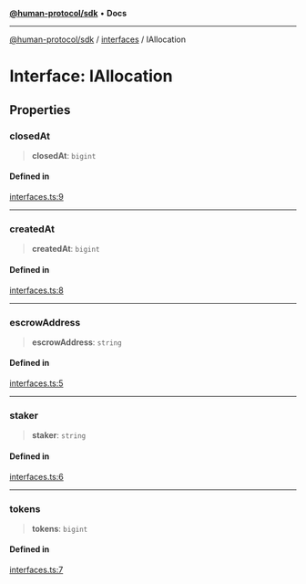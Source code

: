 [**@human-protocol/sdk**](../../README.md) • **Docs**

***

[@human-protocol/sdk](../../modules.md) / [interfaces](../README.md) / IAllocation

# Interface: IAllocation

## Properties

### closedAt

> **closedAt**: `bigint`

#### Defined in

[interfaces.ts:9](https://github.com/humanprotocol/human-protocol/blob/315621d29556c3d3b13e74878918ae7207cff23e/packages/sdk/typescript/human-protocol-sdk/src/interfaces.ts#L9)

***

### createdAt

> **createdAt**: `bigint`

#### Defined in

[interfaces.ts:8](https://github.com/humanprotocol/human-protocol/blob/315621d29556c3d3b13e74878918ae7207cff23e/packages/sdk/typescript/human-protocol-sdk/src/interfaces.ts#L8)

***

### escrowAddress

> **escrowAddress**: `string`

#### Defined in

[interfaces.ts:5](https://github.com/humanprotocol/human-protocol/blob/315621d29556c3d3b13e74878918ae7207cff23e/packages/sdk/typescript/human-protocol-sdk/src/interfaces.ts#L5)

***

### staker

> **staker**: `string`

#### Defined in

[interfaces.ts:6](https://github.com/humanprotocol/human-protocol/blob/315621d29556c3d3b13e74878918ae7207cff23e/packages/sdk/typescript/human-protocol-sdk/src/interfaces.ts#L6)

***

### tokens

> **tokens**: `bigint`

#### Defined in

[interfaces.ts:7](https://github.com/humanprotocol/human-protocol/blob/315621d29556c3d3b13e74878918ae7207cff23e/packages/sdk/typescript/human-protocol-sdk/src/interfaces.ts#L7)
